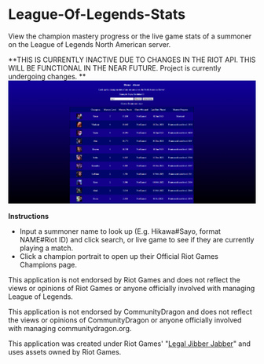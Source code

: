 # League-Of-Legends-Stats
View the champion mastery progress or the live game stats of a summoner on the League of Legends North American server.

**THIS IS CURRENTLY INACTIVE DUE TO CHANGES IN THE RIOT API. THIS WILL BE FUNCTIONAL IN THE NEAR FUTURE. Project is currently undergoing changes. 
**
<img src="https://raw.githubusercontent.com/KingAscent/League-Of-Legends-Stats/main/src/League%20of%20Legends%20Stats%20Webpage%20Preview.png">

**Instructions**

- Input a summoner name to look up (E.g. Hikawa#Sayo, format NAME#Riot ID) and click search, or live game to see if they are currently playing a match.
- Click a champion portrait to open up their Official Riot Games Champions page. 

This application is not endorsed by Riot Games and does not reflect the views or opinions of Riot Games or anyone officially involved with managing League of Legends.

This application is not endorsed by CommunityDragon and does not reflect the views or opinions of CommunityDragon or anyone officially involved with managing communitydragon.org.

This application was created under Riot Games' "[Legal Jibber Jabber](https://www.riotgames.com/en/legal)" and uses assets owned by Riot Games. 
